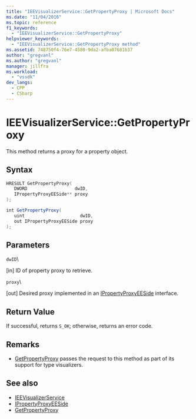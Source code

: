 ```yaml
---
title: "IEEVisualizerService::GetPropertyProxy | Microsoft Docs"
ms.date: "11/04/2016"
ms.topic: reference
f1_keywords:
  - "IEEVisualizerService::GetPropertyProxy"
helpviewer_keywords:
  - "IEEVisualizerService::GetPropertyProxy method"
ms.assetid: 748750f4-76e7-4580-9da2-afba07681b37
author: "gregvanl"
ms.author: "gregvanl"
manager: jillfra
ms.workload:
  - "vssdk"
dev_langs:
  - CPP
  - CSharp
---
```

# IEEVisualizerService::GetPropertyProxy
This method returns a proxy for a property object.

## Syntax

```cpp
HRESULT GetPropertyProxy(
   DWORD                  dwID,
   IPropertyProxyEESide** proxy
);
```

```csharp
int GetPropertyProxy(
   uint                     dwID,
   out IPropertyProxyEESide proxy
);
```

## Parameters
 `dwID`\

 [in] ID of property proxy to retrieve.

 `proxy`\

 [out] Desired proxy implemented in an [IPropertyProxyEESide](../../../extensibility/debugger/reference/ipropertyproxyeeside.md) interface.

## Return Value
 If successful, returns `S_OK`; otherwise, returns an error code.

## Remarks
- [GetPropertyProxy](../../../extensibility/debugger/reference/ipropertyproxyprovider-getpropertyproxy.md) passes the request to this method as part of its support for type visualizers.

## See also
- [IEEVisualizerService](../../../extensibility/debugger/reference/ieevisualizerservice.md)
- [IPropertyProxyEESide](../../../extensibility/debugger/reference/ipropertyproxyeeside.md)
- [GetPropertyProxy](../../../extensibility/debugger/reference/ipropertyproxyprovider-getpropertyproxy.md)